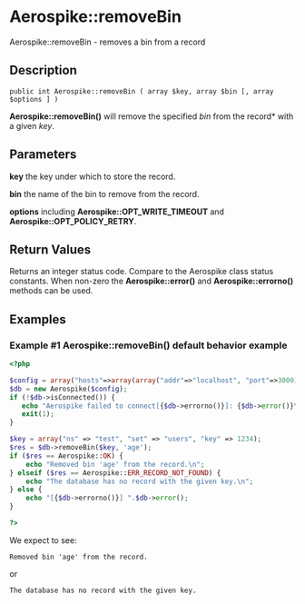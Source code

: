 
# Aerospike::removeBin

Aerospike::removeBin - removes a bin from a record

## Description

```
public int Aerospike::removeBin ( array $key, array $bin [, array $options ] )
```

**Aerospike::removeBin()** will remove the specified *bin* from the record* with
 a given *key*.

## Parameters

**key** the key under which to store the record.

**bin** the name of the bin to remove from the record.

**options** including **Aerospike::OPT_WRITE_TIMEOUT** and **Aerospike::OPT_POLICY_RETRY**.

## Return Values

Returns an integer status code.  Compare to the Aerospike class status
constants.  When non-zero the **Aerospike::error()** and
**Aerospike::errorno()** methods can be used.

## Examples

### Example #1 Aerospike::removeBin() default behavior example

```php
<?php

$config = array("hosts"=>array(array("addr"=>"localhost", "port"=>3000));
$db = new Aerospike($config);
if (!$db->isConnected()) {
   echo "Aerospike failed to connect[{$db->errorno()}]: {$db->error()}\n";
   exit(1);
}

$key = array("ns" => "test", "set" => "users", "key" => 1234);
$res = $db->removeBin($key, 'age');
if ($res == Aerospike::OK) {
    echo "Removed bin 'age' from the record.\n";
} elseif ($res == Aerospike::ERR_RECORD_NOT_FOUND) {
    echo "The database has no record with the given key.\n";
} else {
    echo "[{$db->errorno()}] ".$db->error();
}

?>
```

We expect to see:

```
Removed bin 'age' from the record.
```

or

```
The database has no record with the given key.
```

